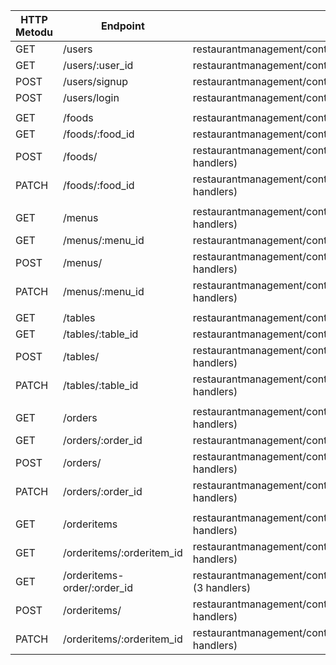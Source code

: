 | HTTP Metodu | Endpoint                   | İşlev                                                                               |
|-------------|----------------------------|-------------------------------------------------------------------------------------|
| GET         | /users                     | restaurantmanagement/controllers.GetUsers.func1 (3 handlers)                        |
| GET         | /users/:user_id            | restaurantmanagement/controllers.GetUser.func1 (3 handlers)                         |
| POST        | /users/signup              | restaurantmanagement/controllers.SignUp.func1 (3 handlers)                       |
| POST        | /users/login               | restaurantmanagement/controllers.Login.func1 (3 handlers)                       |
|             |                            |                                                                                      |
| GET         | /foods                     | restaurantmanagement/controllers.GetFoods.func1 (3 handlers)                        |
| GET         | /foods/:food_id            | restaurantmanagement/controllers.GetFood.func1 (3 handlers)                         |
| POST        | /foods/                    | restaurantmanagement/controllers.CreateFood.func1 (3 handlers)                       |
| PATCH       | /foods/:food_id            | restaurantmanagement/controllers.UpdateFood.func1 (3 handlers)                       |
|             |                            |                                                                                      |
| GET         | /menus                     | restaurantmanagement/controllers.GetMenus.func1 (3 handlers)                        |
| GET         | /menus/:menu_id            | restaurantmanagement/controllers.GetMenu.func1 (3 handlers)                         |
| POST        | /menus/                    | restaurantmanagement/controllers.CreateMenu.func1 (3 handlers)                       |
| PATCH       | /menus/:menu_id            | restaurantmanagement/controllers.UpdateMenu.func1 (3 handlers)                       |
|             |                            |                                                                                      |
| GET         | /tables                    | restaurantmanagement/controllers.GetTables.func1 (3 handlers)                       |
| GET         | /tables/:table_id          | restaurantmanagement/controllers.GetTable.func1 (3 handlers)                        |
| POST        | /tables/                   | restaurantmanagement/controllers.CreateTable.func1 (3 handlers)                      |
| PATCH       | /tables/:table_id          | restaurantmanagement/controllers.UpdateTable.func1 (3 handlers)                      |
|             |                            |                                                                                      |
| GET         | /orders                    | restaurantmanagement/controllers.GetOrders.func1 (3 handlers)                        |
| GET         | /orders/:order_id          | restaurantmanagement/controllers.GetOrder.func1 (3 handlers)                         |
| POST        | /orders/                   | restaurantmanagement/controllers.CreateOrder.func1 (3 handlers)                       |
| PATCH       | /orders/:order_id          | restaurantmanagement/controllers.UpdateOrder.func1 (3 handlers)                       |
|             |                            |                                                                                      |
| GET         | /orderitems                | restaurantmanagement/controllers.GetOrderItems.func1 (3 handlers)                    |
| GET         | /orderitems/:orderitem_id  | restaurantmanagement/controllers.GetOrderItem.func1 (3 handlers)                      |
| GET         | /orderitems-order/:order_id | restaurantmanagement/controllers.GetOrderItemsByOrder.func1 (3 handlers)              |
| POST        | /orderitems/               | restaurantmanagement/controllers.CreateOrderItem.func1 (3 handlers)                    |
| PATCH       | /orderitems/:orderitem_id   | restaurantmanagement/controllers.UpdateOrderItem.func1 (3 handlers)                    |
